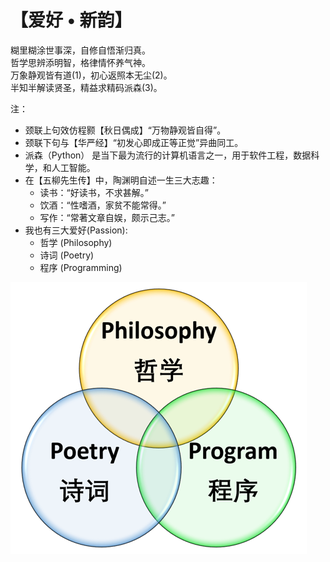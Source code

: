 # 【爱好 • 新韵】

糊里糊涂世事深，自修自悟渐归真。  
哲学思辨添明智，格律情怀养气神。  
万象静观皆有道(1)，初心返照本无尘(2)。   
半知半解读贤圣，精益求精码派森(3)。

注：

- 颈联上句效仿程颢【秋日偶成】“万物静观皆自得”。
- 颈联下句与【华严经】“初发心即成正等正觉”异曲同工。
- 派森（Python） 是当下最为流行的计算机语言之一，用于软件工程，数据科学，和人工智能。
- 在【五柳先生传】中，陶渊明自述一生三大志趣：
  - 读书：“好读书，不求甚解。”
  - 饮酒：“性嗜酒，家贫不能常得。”
  - 写作：“常著文章自娱，颇示己志。”
- 我也有三大爱好(Passion):
  - 哲学 (Philosophy)
  - 诗词 (Poetry)
  - 程序 (Programming)

![](14.png)
